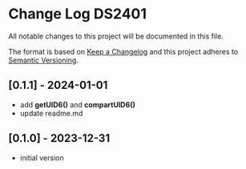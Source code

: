 # Change Log DS2401

All notable changes to this project will be documented in this file.

The format is based on [Keep a Changelog](http://keepachangelog.com/)
and this project adheres to [Semantic Versioning](http://semver.org/).


## [0.1.1] - 2024-01-01
- add **getUID6()** and **compartUID6()**
- update readme.md


## [0.1.0] - 2023-12-31
- initial version



